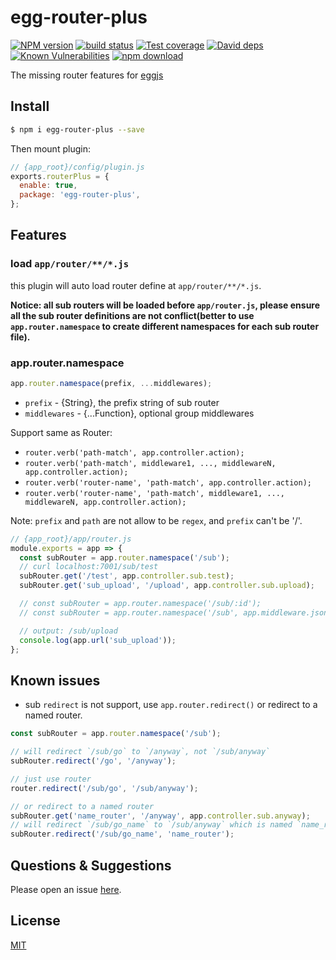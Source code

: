 # egg-router-plus

[![NPM version][npm-image]][npm-url]
[![build status][travis-image]][travis-url]
[![Test coverage][codecov-image]][codecov-url]
[![David deps][david-image]][david-url]
[![Known Vulnerabilities][snyk-image]][snyk-url]
[![npm download][download-image]][download-url]

[npm-image]: https://img.shields.io/npm/v/egg-router-plus.svg?style=flat-square
[npm-url]: https://npmjs.org/package/egg-router-plus
[travis-image]: https://img.shields.io/travis/eggjs/egg-router-plus.svg?style=flat-square
[travis-url]: https://travis-ci.org/eggjs/egg-router-plus
[codecov-image]: https://img.shields.io/codecov/c/github/eggjs/egg-router-plus.svg?style=flat-square
[codecov-url]: https://codecov.io/github/eggjs/egg-router-plus?branch=master
[david-image]: https://img.shields.io/david/eggjs/egg-router-plus.svg?style=flat-square
[david-url]: https://david-dm.org/eggjs/egg-router-plus
[snyk-image]: https://snyk.io/test/npm/egg-router-plus/badge.svg?style=flat-square
[snyk-url]: https://snyk.io/test/npm/egg-router-plus
[download-image]: https://img.shields.io/npm/dm/egg-router-plus.svg?style=flat-square
[download-url]: https://npmjs.org/package/egg-router-plus

The missing router features for [eggjs](https://eggjs.org)

## Install

```bash
$ npm i egg-router-plus --save
```

Then mount plugin:

```js
// {app_root}/config/plugin.js
exports.routerPlus = {
  enable: true,
  package: 'egg-router-plus',
};
```

## Features

### load `app/router/**/*.js`

this plugin will auto load router define at `app/router/**/*.js`.

**Notice: all sub routers will be loaded before `app/router.js`, please ensure all the sub router definitions are not conflict(better to use `app.router.namespace` to create different namespaces for each sub router file).**

### app.router.namespace

```js
app.router.namespace(prefix, ...middlewares);
```

- `prefix` - {String}, the prefix string of sub router
- `middlewares` - {...Function}, optional group middlewares

Support same as Router:

- `router.verb('path-match', app.controller.action);`
- `router.verb('path-match', middleware1, ..., middlewareN, app.controller.action);`
- `router.verb('router-name', 'path-match', app.controller.action);`
- `router.verb('router-name', 'path-match', middleware1, ..., middlewareN, app.controller.action);`

Note: `prefix` and `path` are not allow to be `regex`, and `prefix` can't be '/'.

```js
// {app_root}/app/router.js
module.exports = app => {
  const subRouter = app.router.namespace('/sub');
  // curl localhost:7001/sub/test
  subRouter.get('/test', app.controller.sub.test);
  subRouter.get('sub_upload', '/upload', app.controller.sub.upload);

  // const subRouter = app.router.namespace('/sub/:id');
  // const subRouter = app.router.namespace('/sub', app.middleware.jsonp());

  // output: /sub/upload
  console.log(app.url('sub_upload'));
};
```

## Known issues

- sub `redirect` is not support, use `app.router.redirect()` or redirect to a named router.

```js
const subRouter = app.router.namespace('/sub');

// will redirect `/sub/go` to `/anyway`, not `/sub/anyway`
subRouter.redirect('/go', '/anyway');

// just use router
router.redirect('/sub/go', '/sub/anyway');

// or redirect to a named router
subRouter.get('name_router', '/anyway', app.controller.sub.anyway);
// will redirect `/sub/go_name` to `/sub/anyway` which is named `name_router`
subRouter.redirect('/sub/go_name', 'name_router');
```

## Questions & Suggestions

Please open an issue [here](https://github.com/eggjs/egg/issues).

## License

[MIT](LICENSE)
